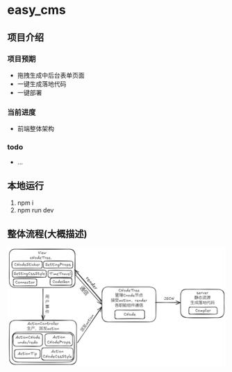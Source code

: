 # easy_cms

## 项目介绍

### 项目预期

* 拖拽生成中后台表单页面
* 一键生成落地代码
* 一键部署

### 当前进度

* 前端整体架构

### todo

* ...

## 本地运行

1. npm i
2. npm run dev

## 整体流程(大概描述)

![整体流程(大概描述)](./src/overall_process.png)
